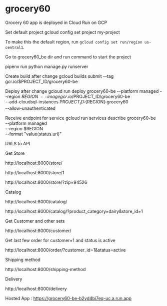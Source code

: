# grocery60
Grocery 60 app is deployed in Cloud Run on GCP

Set default project
gcloud config set project my-project

To make this the default region, run `gcloud config set run/region us-central1`.

Go to grocery60_be dir and run command to start the project

pipenv run python manage.py runserver

Create build after change
gcloud builds submit --tag gcr.io/$PROJECT_ID/grocery60-be

Deploy after change 
gcloud run deploy grocery60-be --platform managed --region $REGION \
  --image gcr.io/$PROJECT_ID/grocery60-be \
  --add-cloudsql-instances ${PROJECT_ID}:${REGION}:grocery60 \
  --allow-unauthenticated

Receive endpoint for service
gcloud run services describe grocery60-be \
  --platform managed \
  --region $REGION  \
  --format "value(status.url)"

URLS to API

Get Store

http://localhost:8000/store/

http://localhost:8000/store/1

http://localhost:8000/store/?zip=94526


Catalog

http://localhost:8000/catalog/

http://localhost:8000/catalog/?product_category=dairy&store_id=1

Get Customer and other sets

http://localhost:8000/customer/

Get last few order for customer=1 and status is active

http://localhost:8000/order/?customer_id=1&status=active

Shipping method

http://localhost:8000/shipping-method

Delivery

http://localhost:8000/delivery


Hosted App : https://grocery60-be-b2yd4bi7eq-uc.a.run.app




